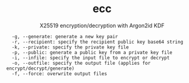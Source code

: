 <h1 align=center>ecc</h1>
<p align=center>X25519 encryption/decryption with Argon2id KDF</p>

```
  -g, --generate: generate a new key pair
  -r, --recipient: specify the recipient public key base64 string
  -k, --private: specify the private key file
  -p, --public: generate a public key from a private key file
  -i, --infile: specify the input file to encrypt or decrypt
  -o, --outfile: specify the output file (applies for encrypt/decrypt/generate)
  -f, --force: overwrite output files
```
